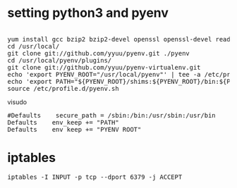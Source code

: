 # setting python3 and pyenv                                                                                             

<pre>                                                                                                                   
yum install gcc bzip2 bzip2-devel openssl openssl-devel readline readline-devel                                         
cd /usr/local/                                                                                                          
git clone git://github.com/yyuu/pyenv.git ./pyenv                                                                       
cd /usr/local/pyenv/plugins/                                                                                            
git clone git://github.com/yyuu/pyenv-virtualenv.git                                                                    
echo 'export PYENV_ROOT="/usr/local/pyenv"' | tee -a /etc/profile.d/pyenv.sh                                        
echo 'export PATH="${PYENV_ROOT}/shims:${PYENV_ROOT}/bin:${PATH}"' | tee -a /etc/profile.d/pyenv.sh                  
source /etc/profile.d/pyenv.sh                                                                                          
</pre>

visudo 

<pre>
#Defaults    secure_path = /sbin:/bin:/usr/sbin:/usr/bin
Defaults    env_keep += "PATH"
Defaults    env_keep += "PYENV_ROOT"
</pre>

# iptables 

<pre>
iptables -I INPUT -p tcp --dport 6379 -j ACCEPT
</pre>